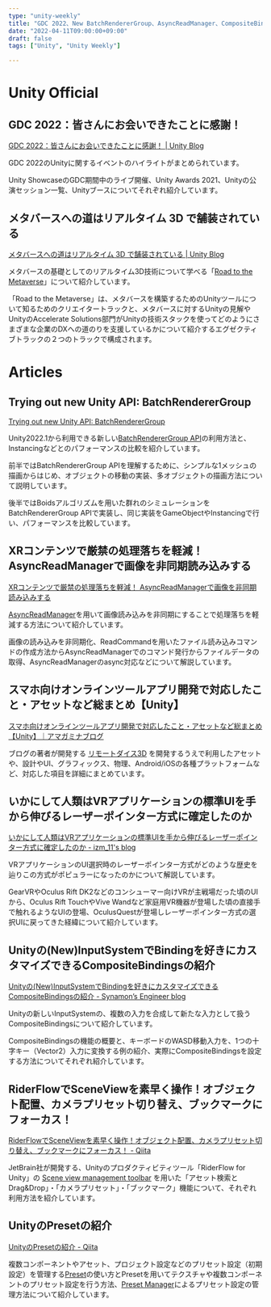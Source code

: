 ```yaml
---
type: "unity-weekly"
title: "GDC 2022、New BatchRendererGroup、AsyncReadManager、CompositeBindings、RiderFlow - Unity Weekly #063"
date: "2022-04-11T09:00:00+09:00"
draft: false
tags: ["Unity", "Unity Weekly"]

---
```


# Unity Official

## GDC 2022：皆さんにお会いできたことに感謝！

[GDC 2022：皆さんにお会いできたことに感謝！ | Unity Blog](https://blog.unity.com/ja/community/it-was-good-to-see-you-gdc-2022)

GDC 2022のUnityに関するイベントのハイライトがまとめられています。

Unity ShowcaseのGDC期間中のライブ開催、Unity Awards 2021、Unityの公演セッション一覧、Unityブースについてそれぞれ紹介しています。

## メタバースへの道はリアルタイム 3D で舗装されている

[メタバースへの道はリアルタイム 3D で舗装されている | Unity Blog](https://blog.unity.com/ja/manufacturing/the-road-to-the-metaverse-is-paved-with-real-time-3d)

メタバースの基礎としてのリアルタイム3D技術について学べる「[Road to the Metaverse](https://create.unity.com/road-to-metaverse)」について紹介しています。

「Road to the Metaverse」は、メタバースを構築するためのUnityツールについて知るためのクリエイタートラックと、メタバースに対するUnityの見解やUnityのAccelerate Solutions部門がUnityの技術スタックを使ってどのようにさまざまな企業のDXへの道のりを支援しているかについて紹介するエグゼクティブトラックの２つのトラックで構成されます。

# Articles

## Trying out new Unity API: BatchRendererGroup

[Trying out new Unity API: BatchRendererGroup](https://gamedev.center/trying-out-new-unity-api-batchrenderergroup/)

Unity2022.1から利用できる新しい[BatchRendererGroup API](https://forum.unity.com/threads/new-batchrenderergroup-api-for-2022-1.1230669/)の利用方法と、Instancingなどとのパフォーマンスの比較を紹介しています。

前半ではBatchRendererGroup APIを理解するために、シンプルな1メッシュの描画からはじめ、オブジェクトの移動の実装、多オブジェクトの描画方法について説明しています。

後半ではBoidsアルゴリズムを用いた群れのシミュレーションをBatchRendererGroup APIで実装し、同じ実装をGameObjectやInstancingで行い、パフォーマンスを比較しています。

## XRコンテンツで厳禁の処理落ちを軽減！ AsyncReadManagerで画像を非同期読み込みする

[XRコンテンツで厳禁の処理落ちを軽減！ AsyncReadManagerで画像を非同期読み込みする](https://zenn.dev/meson/articles/improve-performance-with-asyncreadmanager)

[AsyncReadManager](https://docs.unity3d.com/ScriptReference/Unity.IO.LowLevel.Unsafe.AsyncReadManager.html)を用いて画像読み込みを非同期にすることで処理落ちを軽減する方法について紹介しています。

画像の読み込みを非同期化、ReadCommandを用いたファイル読み込みコマンドの作成方法からAsyncReadManagerでのコマンド発行からファイルデータの取得、AsyncReadManagerのasync対応などについて解説しています。

## スマホ向けオンラインツールアプリ開発で対応したこと・アセットなど総まとめ【Unity】

[スマホ向けオンラインツールアプリ開発で対応したこと・アセットなど総まとめ【Unity】｜アマガミナブログ](https://amagamina.jp/blog/remote-dice-dev/)

ブログの著者が開発する [リモートダイス3D](https://apps.apple.com/app/id1605142955?mt=8) を開発するうえで利用したアセットや、設計やUI、グラフィックス、物理、Android/iOSの各種プラットフォームなど、対応した項目を詳細にまとめています。

## いかにして人類はVRアプリケーションの標準UIを手から伸びるレーザーポインター方式に確定したのか

[いかにして人類はVRアプリケーションの標準UIを手から伸びるレーザーポインター方式に確定したのか - izm_11's blog](https://izm-11.hatenablog.com/entry/2022/04/06/212001)

VRアプリケーションのUI選択時のレーザーポインター方式がどのような歴史を辿りこの方式がポピュラーになったのかについて解説しています。

GearVRやOculus Rift DK2などのコンシューマー向けVRが主戦場だった頃のUIから、Oculus Rift TouchやVive Wandなど家庭用VR機器が登場した頃の直接手で触れるようなUIの登場、OculusQuestが登場しレーザーポインター方式の選択UIに戻ってきた経緯について紹介しています。

## Unityの(New)InputSystemでBindingを好きにカスタマイズできるCompositeBindingsの紹介

[Unityの(New)InputSystemでBindingを好きにカスタマイズできるCompositeBindingsの紹介 - Synamon’s Engineer blog](https://synamon.hatenablog.com/entry/unity_input_composite_bindings)

Unityの新しいInputSystemの、複数の入力を合成して新たな入力として扱うCompositeBindingsについて紹介しています。

CompositeBindingsの機能の概要と、キーボードのWASD移動入力を、1つの十字キー（Vector2）入力に変換する例の紹介、実際にCompositeBindingsを設定する方法についてそれぞれ紹介しています。

## RiderFlowでSceneViewを素早く操作！オブジェクト配置、カメラプリセット切り替え、ブックマークにフォーカス！

[RiderFlowでSceneViewを素早く操作！オブジェクト配置、カメラプリセット切り替え、ブックマークにフォーカス！ - Qiita](https://qiita.com/RyotaMurohoshi/items/22dda1eb7a4704940b9c)

JetBrain社が開発する、Unityのプロダクティビティツール「RiderFlow for Unity」の [Scene view management toolbar](https://www.jetbrains.com/help/riderflow/scene-view-management-toolbar.html) を用いた「アセット検索とDrag&Drop」・「カメラプリセット」・「ブックマーク」機能について、それぞれ利用方法を紹介しています。

## UnityのPresetの紹介

[UnityのPresetの紹介 - Qiita](https://qiita.com/jvince/items/8c2f5b3eaead44db9697)

複数コンポーネントやアセット、プロジェクト設定などのプリセット設定（初期設定）を管理する[Preset](https://docs.unity3d.com/Manual/Presets.html)の使い方とPresetを用いてテクスチャや複数コンポーネントのプリセット設定を行う方法、[Preset Manager](https://docs.unity3d.com/Manual/class-PresetManager.html)によるプリセット設定の管理方法について紹介しています。
